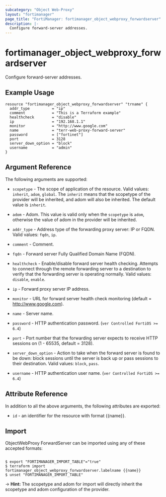 ```yaml
---
subcategory: "Object Web-Proxy"
layout: "fortimanager"
page_title: "FortiManager: fortimanager_object_webproxy_forwardserver"
description: |-
  Configure forward-server addresses.
---
```


# fortimanager_object_webproxy_forwardserver
Configure forward-server addresses.

## Example Usage

```hcl
resource "fortimanager_object_webproxy_forwardserver" "trname" {
  addr_type          = "ip"
  comment            = "This is a Terraform example"
  healthcheck        = "disable"
  ip                 = "192.168.1.1"
  monitor            = "http://www.google.com"
  name               = "terr-web-proxy-forward-server"
  password           = ["fortinet"]
  port               = 3128
  server_down_option = "block"
  username           = "admin"
}
```

## Argument Reference


The following arguments are supported:

* `scopetype` - The scope of application of the resource. Valid values: `inherit`, `adom`, `global`. The `inherit` means that the scopetype of the provider will be inherited, and adom will also be inherited. The default value is `inherit`.
* `adom` - Adom. This value is valid only when the `scopetype` is `adom`, otherwise the value of adom in the provider will be inherited.

* `addr_type` - Address type of the forwarding proxy server: IP or FQDN. Valid values: `fqdn`, `ip`.

* `comment` - Comment.
* `fqdn` - Forward server Fully Qualified Domain Name (FQDN).
* `healthcheck` - Enable/disable forward server health checking. Attempts to connect through the remote forwarding server to a destination to verify that the forwarding server is operating normally. Valid values: `disable`, `enable`.

* `ip` - Forward proxy server IP address.
* `monitor` - URL for forward server health check monitoring (default = http://www.google.com).
* `name` - Server name.
* `password` - HTTP authentication password. (`ver Controlled FortiOS >= 6.4`)
* `port` - Port number that the forwarding server expects to receive HTTP sessions on (1 - 65535, default = 3128).
* `server_down_option` - Action to take when the forward server is found to be down: block sessions until the server is back up or pass sessions to their destination. Valid values: `block`, `pass`.

* `username` - HTTP authentication user name. (`ver Controlled FortiOS >= 6.4`)


## Attribute Reference

In addition to all the above arguments, the following attributes are exported:
* `id` - an identifier for the resource with format {{name}}.

## Import

ObjectWebProxy ForwardServer can be imported using any of these accepted formats:
```

$ export "FORTIMANAGER_IMPORT_TABLE"="true"
$ terraform import fortimanager_object_webproxy_forwardserver.labelname {{name}}
$ unset "FORTIMANAGER_IMPORT_TABLE"
```
-> **Hint:** The scopetype and adom for import will directly inherit the scopetype and adom configuration of the provider.
